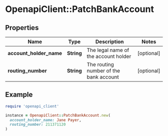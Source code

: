 # OpenapiClient::PatchBankAccount

## Properties

| Name | Type | Description | Notes |
| ---- | ---- | ----------- | ----- |
| **account_holder_name** | **String** | The legal name of the account holder | [optional] |
| **routing_number** | **String** | The routing number of the bank account | [optional] |

## Example

```ruby
require 'openapi_client'

instance = OpenapiClient::PatchBankAccount.new(
  account_holder_name: Jane Payer,
  routing_number: 211371120
)
```

